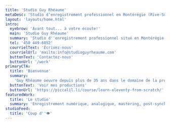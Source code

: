```yaml
---
title: 'Studio Guy Rhéaume'
metaDesc: 'Studio d’enregistrement professionnel en Montérégie (Rive-Sud de Montréal)'
layout: 'layouts/home.html'
intro:
  eyebrow: 'Avant tout... à votre écoute!'
  main: 'Studio Guy Rhéaume'
  summary: 'Studio d''enregistrement professionnel situé en Montérégie (Rive-Sud de Montréal)'
  tel: '450 449-6052'
  courrielText: 'Écrivez-nous'
  courrielUrl: 'mailto:info@studioguyrheaume.com'
  buttonText: 'Contactez-nous'
  buttonUrl: '/work'
primaryCTA:
  title: 'Bienvenue'
  summary:
    'Guy Rhéaume oeuvre depuis plus de 35 ans dans le domaine de la production de disques. Il est à l’origine de plusieurs enregistrements à succès. Il occupe la majeure partie de son temps à travailler pour le Studio Guy Rhéaume à titre de directeur musical, conseiller à la production, responsable des arrangements sonores et ingénieur.'
  buttonText: 'Voir mes productions'
  buttonUrl: 'https://piccalil.li/course/learn-eleventy-from-scratch/'
featuredWork:
  title: 'Le studio'
  summary: 'Enregistrement numérique, analogique, mastering, post-synchro? No problemo :-)'
studioFeed:
  title: 'Coup d''👁️'
---
```

